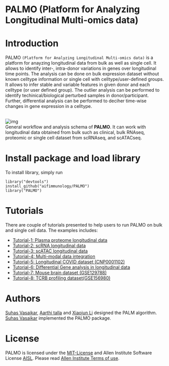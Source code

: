 # PALMO (Platform for Analyzing Longitudinal Multi-omics data)

# <a name="introduction"></a> Introduction
PALMO `(Platform for Analyzing Longitudinal Multi-omics data)` is a platform for anayzing longitudinal data from bulk as well as single cell. It allows to identify inter-, intra-donor variations in genes over longitudinal time points. The analysis can be done on bulk expression dataset without known celltype information or single cell with celltype/user-defined groups. It allows to infer stable and variable features in given donor and each celltype (or user defined group). The outlier analysis can be performed to identify techinical/biological perturbed samples in donor/participant. Further, differential analysis can be performed to deciher time-wise changes in gene expression in a celltype.

<br> ![img](https://github.com/aifimmunology/PALMO/blob/data/data/vignette/PALMO-workflow.png) <br>
General workflow and analysis schema of **PALMO**. It can work with longitudinal data obtained from bulk such as clinical, bulk RNAseq, proteomic or single cell dataset from scRNAseq, and scATACseq.

# <a name="library"></a> Install package and load library

To install library, simply run
   
    library("devtools")
    install_github("aifimmunology/PALMO")
    library("PALMO")

# <a name="example-main"></a> Tutorials

There are couple of tutorials presented to help users to run PALMO on bulk and single cell data. The examples includes:

* [Tutorial-1: Plasma proteome longitudinal data](https://github.com/aifimmunology/PALMO/blob/main/ReferenceManual-PALMO-v0.1.1.pdf#page=3)
* [Tutorial-2: scRNA longitudinal data](https://github.com/aifimmunology/PALMO/blob/main/ReferenceManual-PALMO-v0.1.1.pdf#page=11)
* [Tutorial-3: scATAC longitudinal data](https://github.com/aifimmunology/PALMO/blob/main/ReferenceManual-PALMO-v0.1.1.pdf#page=23)
* [Tutorial-4: Multi-modal data integration](https://github.com/aifimmunology/PALMO/blob/main/ReferenceManual-PALMO-v0.1.1.pdf#page=31)
* [Tutorial-5: Longitudinal COVID dataset (CNP0001102)](https://github.com/aifimmunology/PALMO/blob/main/ReferenceManual-PALMO-v0.1.1.pdf#page=33)
* [Tutorial-6: Differential Gene analysis in longitudinal data](https://github.com/aifimmunology/PALMO/blob/main/ReferenceManual-PALMO-v0.1.1.pdf#page=41)
* [Tutorial-7: Mouse brain dataset (GSE129788)](https://github.com/aifimmunology/PALMO/blob/main/ReferenceManual-PALMO-v0.1.1.pdf#page=43)
* [Tutorial-8: TCRB profiling dataset(GSE156980)](https://github.com/aifimmunology/PALMO/blob/main/ReferenceManual-PALMO-v0.1.1.pdf#page=52)
 

# <a name="authors"></a> Authors

[Suhas Vasaikar](https://github.com/suhasaii), [Aarthi talla](https://github.com/aarthitallaAI) and [Xiaojun Li](https://github.com/Xiaojun-Li) designed the PALM algorithm. [Suhas Vasaikar](https://github.com/suhasaii) implemented the PALMO package.

# <a name="license"></a> License
PALMO is licensed under the [MIT-License](https://github.com/git/git-scm.com/blob/main/MIT-LICENSE.txt) and Allen Institute Software License [AISL](https://github.com/AllenInstitute/ghinfo/blob/master/LICENSE). Please read [Allen Institute Terms of use](https://alleninstitute.org/legal/terms-use/).


